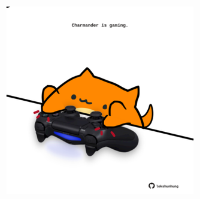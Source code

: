 <!-- built at 29/11/2021, 15:02:18 UTC -->
<p align="center">
  <img width="500" height="500" src="./ReadmeImage.svg">
</p>
